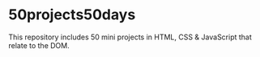 # 50projects50days

This repository includes 50 mini projects in HTML, CSS & JavaScript that relate to the DOM.
